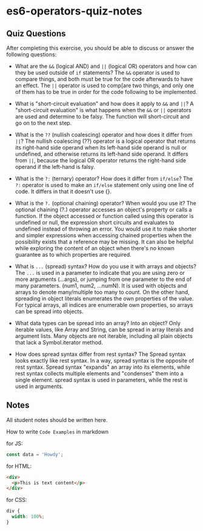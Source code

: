 # es6-operators-quiz-notes

## Quiz Questions

After completing this exercise, you should be able to discuss or answer the following questions:

- What are the `&&` (logical AND) and `||` (logical OR) operators and how can they be used outside of `if` statements?
  The `&&` operator is used to compare things, and both must be true for the code afterwards to have an effect. The `||` operator is used to comp[are two things, and only one of them has to be true in order for the code following to be implemented.

- What is "short-circuit evaluation" and how does it apply to `&&` and `||`?
  A "short-circuit evaluation" is what happens when the `&&` or `||` operators are used and determine to be falsy. The function will short-circuit and go on to the next step.

- What is the `??` (nullish coalescing) operator and how does it differ from `||`?
  The nullish coalescing (??) operator is a logical operator that returns its right-hand side operand when its left-hand side operand is null or undefined, and otherwise returns its left-hand side operand. It differs from `||`, because the logical OR operator returns the right-hand side operand if the left-hand is falsy.

- What is the `?:` (ternary) operator? How does it differ from `if/else`?
  The `?:` operator is used to make an `if/else` statement only using one line of code. It differs in that it doesn't use {}.

- What is the `?.` (optional chaining) operator? When would you use it?
  The optional chaining (?.) operator accesses an object's property or calls a function. If the object accessed or function called using this operator is undefined or null, the expression short circuits and evaluates to undefined instead of throwing an error. You would use it to make shorter and simpler expressions when accessing chained properties when the possibility exists that a reference may be missing. It can also be helpful while exploring the content of an object when there's no known guarantee as to which properties are required.

- What is `...` (spread) syntax? How do you use it with arrays and objects?
  The `...` is used in a parameter to indicate that you are using zero or more arguments (...args), or jumping from one parameter to the end of many parameters. (num1, num2, ...numN). It is
  used with objects and arrays to denote many/multiple too many to count. On the other hand, spreading in object literals enumerates the own properties of the value. For typical arrays, all indices are enumerable own properties, so arrays can be spread into objects.

- What data types can be spread into an array? Into an object?
  Only iterable values, like Array and String, can be spread in array literals and argument lists. Many objects are not iterable, including all plain objects that lack a Symbol.iterator method.

- How does spread syntax differ from rest syntax?
  The Spread syntax looks exactly like rest syntax. In a way, spread syntax is the opposite of rest syntax. Spread syntax "expands" an array into its elements, while rest syntax collects multiple elements and "condenses" them into a single element. spread syntax is used in parameters, while the rest is used in arguments.

## Notes

All student notes should be written here.

How to write `Code Examples` in markdown

for JS:

```js
const data = 'Howdy';
```

for HTML:

```html
<div>
  <p>This is text content</p>
</div>
```

for CSS:

```css
div {
  width: 100%;
}
```
